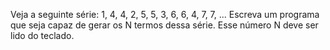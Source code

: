 Veja a seguinte série: 1, 4, 4, 2, 5, 5, 3, 6, 6, 4, 7, 7, ...
 Escreva um programa que seja capaz de gerar os N termos dessa 
 série. Esse número N deve ser lido do teclado.